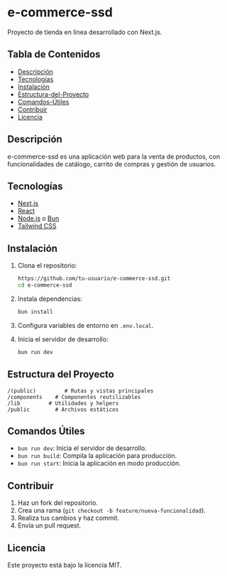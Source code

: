 # e-commerce-ssd

Proyecto de tienda en línea desarrollado con Next.js.

## Tabla de Contenidos

- [Descripción](#descripción)
- [Tecnologías](#tecnologías)
- [Instalación](#instalación)
- [Estructura-del-Proyecto](#estructura-del-proyecto)
- [Comandos-Útiles](#comandos-útiles)
- [Contribuir](#contribuir)
- [Licencia](#licencia)


## Descripción

e-commerce-ssd es una aplicación web para la venta de productos, con funcionalidades de catálogo, carrito de compras y gestión de usuarios.

## Tecnologías

- [Next.js](https://nextjs.org/)
- [React](https://react.dev/)
- [Node.js](https://nodejs.org/) o [Bun](https://bun.sh/)
- [Tailwind CSS](https://tailwindcss.com/)

## Instalación

1. Clona el repositorio:
    ```bash
    https://github.com/tu-usuario/e-commerce-ssd.git
    cd e-commerce-ssd
    ```
2. Instala dependencias:
    ```bash
    bun install
    ```
3. Configura variables de entorno en `.env.local`.

4. Inicia el servidor de desarrollo:
    ```bash
    bun run dev
    ```

## Estructura del Proyecto

```
/(public)         # Rutas y vistas principales
/components    # Componentes reutilizables
/lib         # Utilidades y helpers
/public        # Archivos estáticos
```

## Comandos Útiles

- `bun run dev`: Inicia el servidor de desarrollo.
- `bun run build`: Compila la aplicación para producción.
- `bun run start`: Inicia la aplicación en modo producción.

## Contribuir

1. Haz un fork del repositorio.
2. Crea una rama (`git checkout -b feature/nueva-funcionalidad`).
3. Realiza tus cambios y haz commit.
4. Envía un pull request.

## Licencia

Este proyecto está bajo la licencia MIT.
